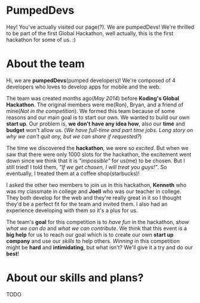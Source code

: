 PumpedDevs
================
Hey! You've actually visited our page(?). We are pumpedDevs! We're thrilled to be part of the first Global Hackathon, well actually, this is the first hackathon for some of us. :)


About the team
===========================
Hi, we are **pumpedDevs**(pumped developers)! We're composed of 4 developers who loves to develop apps for mobile and  the web.

The team was created months ago(*May 2014*) before **Koding's Global Hackathon**. The original members were me(Ron), Bryan, and a friend of mine(*Not in the competition*). We formed this team because of some reasons and our main goal is to start our own. We wanted to build our own **start up**. Our problem is, **we don't have any idea how**, also our **time** and **budget** won't allow us. (*We have full-time and part time jobs. Long story on why we can't quit any, but we can share if requested?*)

The time we discovered the **hackathon**, we were so *excited*. But when we saw that there were only 1000 slots for the hackathon, the excitement went down since we think that it is *"impossible"* for us(me) to be chosen. But I still tried! I told them, *"If we get chosen, I will treat you guys!"*. So eventually, I treated them at a coffee shop(starbucks)!

I asked the other two members to join us in this hackathon, **Kenneth** who was my classmate in college and **Joell** who was our teacher in college. They both develop for the web and they're really great in it so I thought they'd be a perfect fit for the team and invited them. I also had an experience developing with them so it's a plus for us.

The team's **goal** for this competition is to *have fun* in the hackathon, *show what we can do* and *what we can contribute*. We think that this event is a **big help** for us to reach our goal which is to create our own **start up company** and use our *skills* to help others. *Winning* in this competition might be **hard** and **intimidating**, but what isn't? We'll give it a try and do our **best**!

About our skills and plans?
=======
TODO
